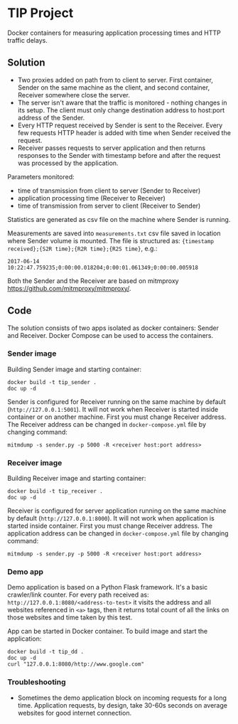 TIP Project
=====

Docker containers for measuring application processing times and HTTP traffic delays. 

## Solution

* Two proxies added on path from to client to server. First container, Sender on the same machine as the client, 
and second container, Receiver somewhere close the server.
* The server isn't aware that the traffic is monitored - nothing changes in its setup. 
The client must only change destination address to host:port address of the Sender.
* Every HTTP request received by Sender is sent to the Receiver. Every few requests HTTP header is added with time 
when Sender received the request.
* Receiver passes requests to server application and then returns responses to the Sender with timestamp before and after
the request was processed by the application.


Parameters monitored:

* time of transmission from client to server (Sender to Receiver)
* application processing time (Receiver to Receiver)
* time of transmission from server to client (Receiver to Sender)

Statistics are generated as csv file on the machine where Sender is running.

Measurements are saved into `measurements.txt` csv file saved in location where Sender volume is mounted. 
The file is structured as: `{timestamp received};{S2R time};{R2R time};{R2S time}`, e.g.:

    2017-06-14 10:22:47.759235;0:00:00.018204;0:00:01.061349;0:00:00.005918

Both the Sender and the Receiver are based on mitmproxy <https://github.com/mitmproxy/mitmproxy/>.

## Code

The solution consists of two apps isolated as docker containers: Sender and Receiver.
Docker Compose can be used to access the containers. 

### Sender image

Building Sender image and starting container:

    docker build -t tip_sender .
    doc up -d
    
Sender is configured for Receiver running on the same machine by default (`http://127.0.0.1:5001`). It will not work 
when Receiver is started inside container or on another machine. First you must change Receiver address.
The Receiver address can be changed in `docker-compose.yml` file by changing command: 

    mitmdump -s sender.py -p 5000 -R <receiver host:port address>
    
### Receiver image

Building Receiver image and starting container:

    docker build -t tip_receiver .
    doc up -d
    
Receiver is configured for server application running on the same machine by default (`http://127.0.0.1:8000`). 
It will not work when application is started inside container. First you must change Receiver address.
The application address can be changed in `docker-compose.yml` file by changing command: 

    mitmdump -s sender.py -p 5000 -R <receiver host:port address>
    
### Demo app

Demo application is based on a Python Flask framework. It's a basic crawler/link counter. For every path received as:
`http://127.0.0.1:8080/<address-to-test>` it visits the address and all websites referenced in `<a>` tags, then it returns 
total count of all the links on those websites and time taken by this test.

App can be started in Docker container. To build image and start the application:
 
    docker build -t tip_dd .
    doc up -d
    curl "127.0.0.1:8080/http://www.google.com"

### Troubleshooting

* Sometimes the demo application block on incoming requests for a long time. 
Application requests, by design, take 30-60s seconds on average websites for good internet connection.



